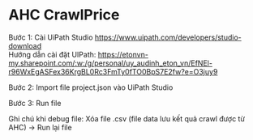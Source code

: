 # AHC CrawlPrice
Bước 1: Cài UiPath Studio https://www.uipath.com/developers/studio-download  
Hướng dẫn cài đặt UIPath: https://etonvn-my.sharepoint.com/:w:/g/personal/uy_audinh_eton_vn/EfNEl-r96WxEgASFex36KrgBL0Rc3FmTy0fTO0BpS7E2fw?e=O3juy9

Bước 2: Import file project.json vào UiPath Studio  

Bước 3: Run file

Ghi chú khi debug file: Xóa file .csv (file data lưu kết quả crawl được từ AHC) -> Run lại file

